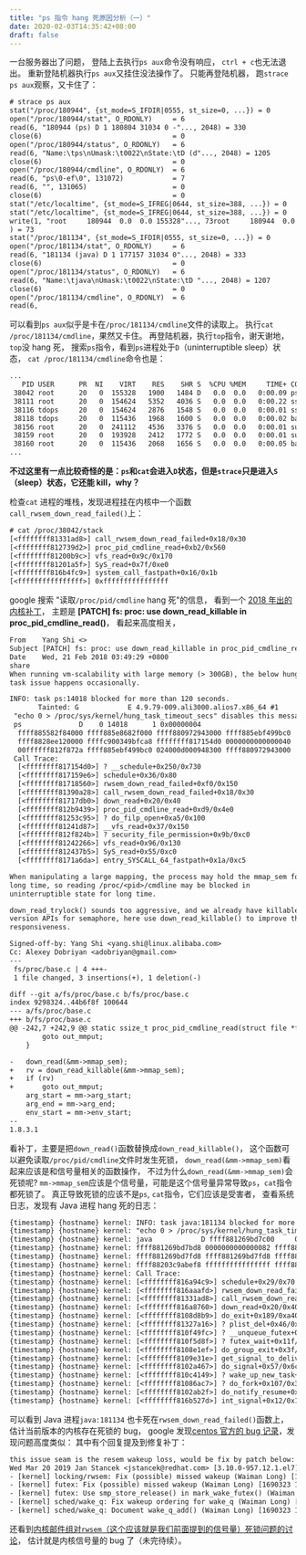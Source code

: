 ```yaml
---
title: "ps 指令 hang 死原因分析（一）"
date: 2020-02-03T14:35:42+08:00
draft: false
---
```


一台服务器出了问题，
登陆上去执行`ps aux`命令没有响应，
`ctrl + c`也无法退出。
重新登陆机器执行`ps aux`又挂住没法操作了。
只能再登陆机器，
跑`strace ps aux`观察，又卡住了：

```txt
# strace ps aux
stat("/proc/180944", {st_mode=S_IFDIR|0555, st_size=0, ...}) = 0
open("/proc/180944/stat", O_RDONLY)     = 6
read(6, "180944 (ps) D 1 180804 31034 0 -"..., 2048) = 330
close(6)                                = 0
open("/proc/180944/status", O_RDONLY)   = 6
read(6, "Name:\tps\nUmask:\t0022\nState:\tD (d"..., 2048) = 1205
close(6)                                = 0
open("/proc/180944/cmdline", O_RDONLY)  = 6
read(6, "ps\0-ef\0", 131072)            = 7
read(6, "", 131065)                     = 0
close(6)                                = 0
stat("/etc/localtime", {st_mode=S_IFREG|0644, st_size=388, ...}) = 0
stat("/etc/localtime", {st_mode=S_IFREG|0644, st_size=388, ...}) = 0
write(1, "root     180944  0.0  0.0 155328"..., 73root     180944  0.0  0.0 155328   424 ?        D    Jan29   0:00 ps -ef
) = 73
stat("/proc/181134", {st_mode=S_IFDIR|0555, st_size=0, ...}) = 0
open("/proc/181134/stat", O_RDONLY)     = 6
read(6, "181134 (java) D 1 177157 31034 0"..., 2048) = 333
close(6)                                = 0
open("/proc/181134/status", O_RDONLY)   = 6
read(6, "Name:\tjava\nUmask:\t0022\nState:\tD "..., 2048) = 1207
close(6)                                = 0
open("/proc/181134/cmdline", O_RDONLY)  = 6
read(6,
```

可以看到`ps aux`似乎是卡在`/proc/181134/cmdline`文件的读取上。
执行`cat /proc/181134/cmdline`，果然又卡住。
再登陆机器，执行`top`指令，谢天谢地，`top`没 hang 死，
搜索`ps`指令，看到`ps`进程处于`D`（uninterruptible sleep）状态，
`cat /proc/181134/cmdline`命令也是：

```txt
...
   PID USER      PR  NI    VIRT    RES    SHR S  %CPU %MEM     TIME+ COMMAND
 38042 root      20   0  155328   1900   1484 D   0.0  0.0   0:00.09 ps
 38111 root      20   0  154624   5352   4036 S   0.0  0.0   0:00.22 sshd
 38116 tdops     20   0  154624   2876   1548 S   0.0  0.0   0:00.01 sshd
 38118 tdops     20   0  115436   1968   1600 S   0.0  0.0   0:00.02 bash
 38156 root      20   0  241112   4536   3376 S   0.0  0.0   0:00.01 sudo
 38159 root      20   0  193928   2412   1772 S   0.0  0.0   0:00.01 su
 38160 root      20   0  115436   2068   1656 S   0.0  0.0   0:00.05 bash
...
```
**不过这里有一点比较奇怪的是：`ps`和`cat`会进入`D`状态，但是`strace`只是进入`S`（sleep）状态，它还能 kill，why？**

检查`cat` 进程的堆栈，发现进程挂在内核中一个函数`call_rwsem_down_read_failed()`上：

```txt
# cat /proc/38042/stack
[<ffffffff81331ad8>] call_rwsem_down_read_failed+0x18/0x30
[<ffffffff812739d2>] proc_pid_cmdline_read+0xb2/0x560
[<ffffffff81200b9c>] vfs_read+0x9c/0x170
[<ffffffff81201a5f>] SyS_read+0x7f/0xe0
[<ffffffff816b4fc9>] system_call_fastpath+0x16/0x1b
[<ffffffffffffffff>] 0xffffffffffffffff
```

google 搜索 "读取`/proc/pid/cmdline` hang 死"的信息，
看到一个 [2018 年出的内核补丁](https://lkml.org/lkml/2018/2/20/576)，
主题是 **[PATCH] fs: proc: use down_read_killable in proc_pid_cmdline_read()**，
看起来高度相关，

```txt
From	Yang Shi <>
Subject	[PATCH] fs: proc: use down_read_killable in proc_pid_cmdline_read()
Date	Wed, 21 Feb 2018 03:49:29 +0800
share
When running vm-scalability with large memory (> 300GB), the below hung
task issue happens occasionally.

INFO: task ps:14018 blocked for more than 120 seconds.
       Tainted: G            E 4.9.79-009.ali3000.alios7.x86_64 #1
 "echo 0 > /proc/sys/kernel/hung_task_timeout_secs" disables this message.
 ps              D    0 14018      1 0x00000004
  ffff885582f84000 ffff885e8682f000 ffff880972943000 ffff885ebf499bc0
  ffff8828ee120000 ffffc900349bfca8 ffffffff817154d0 0000000000000040
  00ffffff812f872a ffff885ebf499bc0 024000d000948300 ffff880972943000
 Call Trace:
  [<ffffffff817154d0>] ? __schedule+0x250/0x730
  [<ffffffff817159e6>] schedule+0x36/0x80
  [<ffffffff81718560>] rwsem_down_read_failed+0xf0/0x150
  [<ffffffff81390a28>] call_rwsem_down_read_failed+0x18/0x30
  [<ffffffff81717db0>] down_read+0x20/0x40
  [<ffffffff812b9439>] proc_pid_cmdline_read+0xd9/0x4e0
  [<ffffffff81253c95>] ? do_filp_open+0xa5/0x100
  [<ffffffff81241d87>] __vfs_read+0x37/0x150
  [<ffffffff812f824b>] ? security_file_permission+0x9b/0xc0
  [<ffffffff81242266>] vfs_read+0x96/0x130
  [<ffffffff812437b5>] SyS_read+0x55/0xc0
  [<ffffffff8171a6da>] entry_SYSCALL_64_fastpath+0x1a/0xc5

When manipulating a large mapping, the process may hold the mmap_sem for
long time, so reading /proc/<pid>/cmdline may be blocked in
uninterruptible state for long time.

down_read_trylock() sounds too aggressive, and we already have killable
version APIs for semaphore, here use down_read_killable() to improve the
responsiveness.

Signed-off-by: Yang Shi <yang.shi@linux.alibaba.com>
Cc: Alexey Dobriyan <adobriyan@gmail.com>
---
 fs/proc/base.c | 4 +++-
 1 file changed, 3 insertions(+), 1 deletion(-)

diff --git a/fs/proc/base.c b/fs/proc/base.c
index 9298324..44b6f8f 100644
--- a/fs/proc/base.c
+++ b/fs/proc/base.c
@@ -242,7 +242,9 @@ static ssize_t proc_pid_cmdline_read(struct file *file, char __user *buf,
 		goto out_mmput;
 	}

-	down_read(&mm->mmap_sem);
+	rv = down_read_killable(&mm->mmap_sem);
+	if (rv)
+		goto out_mmput;
 	arg_start = mm->arg_start;
 	arg_end = mm->arg_end;
 	env_start = mm->env_start;
--
1.8.3.1
```

看补丁，主要是把`down_read()`函数替换成`down_read_killable()`，
这个函数可以避免读取`/proc/pid/cmdline`文件时发生死锁，
`down_read(&mm->mmap_sem)`看起来应该是和信号量相关的函数操作，
不过为什么`down_read(&mm->mmap_sem)`会死锁呢?
`mm->mmap_sem`应该是个信号量，可能是这个信号量异常导致`ps`，`cat`指令都死锁了。
真正导致死锁的应该不是`ps`, `cat`指令，它们应该是受害者，
查看系统日志，发现有 Java 进程 hang 死的日志：

```txt
{timestamp} {hostname} kernel: INFO: task java:181134 blocked for more than 120 seconds.
{timestamp} {hostname} kernel: "echo 0 > /proc/sys/kernel/hung_task_timeout_secs" disables this message.
{timestamp} {hostname} kernel: java            D ffff881269bd7c00     0 181134      1 0x00000084
{timestamp} {hostname} kernel: ffff881269bd7bd8 0000000000000082 ffff882037e04f10 ffff881269bd7fd8
{timestamp} {hostname} kernel: ffff881269bd7fd8 ffff881269bd7fd8 ffff882037e04f10 ffff882037e04f10
{timestamp} {hostname} kernel: ffff88203c9abef8 ffffffffffffffff ffff88203c9abf00 ffff881269bd7c00
{timestamp} {hostname} kernel: Call Trace:
{timestamp} {hostname} kernel: [<ffffffff816a94c9>] schedule+0x29/0x70
{timestamp} {hostname} kernel: [<ffffffff816aaafd>] rwsem_down_read_failed+0x10d/0x1a0
{timestamp} {hostname} kernel: [<ffffffff81331ad8>] call_rwsem_down_read_failed+0x18/0x30
{timestamp} {hostname} kernel: [<ffffffff816a8760>] down_read+0x20/0x40
{timestamp} {hostname} kernel: [<ffffffff8108d8b9>] do_exit+0x189/0xa40
{timestamp} {hostname} kernel: [<ffffffff81327a16>] ? plist_del+0x46/0x70
{timestamp} {hostname} kernel: [<ffffffff810f49fc>] ? __unqueue_futex+0x2c/0x60
{timestamp} {hostname} kernel: [<ffffffff810f5d8f>] ? futex_wait+0x11f/0x280
{timestamp} {hostname} kernel: [<ffffffff8108e1ef>] do_group_exit+0x3f/0xa0
{timestamp} {hostname} kernel: [<ffffffff8109e31e>] get_signal_to_deliver+0x1ce/0x5e0
{timestamp} {hostname} kernel: [<ffffffff8102a467>] do_signal+0x57/0x6c0
{timestamp} {hostname} kernel: [<ffffffff810c4149>] ? wake_up_new_task+0x119/0x190
{timestamp} {hostname} kernel: [<ffffffff81086ac7>] ? do_fork+0x107/0x320
{timestamp} {hostname} kernel: [<ffffffff8102ab2f>] do_notify_resume+0x5f/0xb0
{timestamp} {hostname} kernel: [<ffffffff816b527d>] int_signal+0x12/0x17
```

可以看到 Java 进程`java:181134` 也卡死在`rwsem_down_read_failed()`函数上，
估计当前版本的内核存在死锁的 bug，
google 发现[centos 官方的 bug 记录](https://bugs.centos.org/view.php?id=15252)，发现问题高度类似：
其中有个回复提及到修复补丁：

```txt
this issue seam is the resem wakeup loss, would be fix by patch below:
Wed Mar 20 2019 Jan Stancek <jstancek@redhat.com> [3.10.0-957.12.1.el7]
- [kernel] locking/rwsem: Fix (possible) missed wakeup (Waiman Long) [1690323 1547078]
- [kernel] futex: Fix (possible) missed wakeup (Waiman Long) [1690323 1547078]
- [kernel] futex: Use smp_store_release() in mark_wake_futex() (Waiman Long) [1690323 1547078]
- [kernel] sched/wake_q: Fix wakeup ordering for wake_q (Waiman Long) [1690323 1547078]
- [kernel] sched/wake_q: Document wake_q_add() (Waiman Long) [1690323 1547078]
```

还看到[内核邮件组对`rwsem`（这个应该就是我们前面提到的信号量）死锁问题的讨论](https://lore.kernel.org/lkml/20181203053130.gwkw6kg72azt2npb@linux-r8p5/T/)，
估计就是内核信号量的 bug 了（未完待续）。
